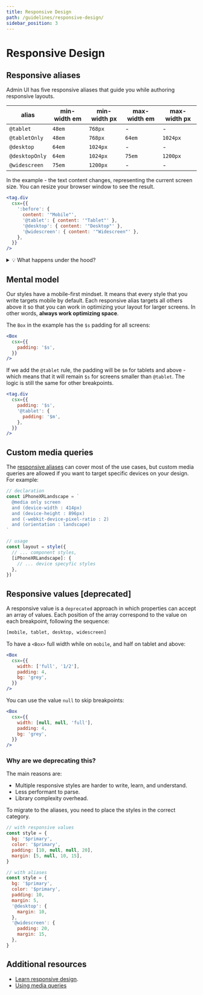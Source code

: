 ```yaml
---
title: Responsive Design
path: /guidelines/responsive-design/
sidebar_position: 3
---
```


# Responsive Design

## Responsive aliases

Admin UI has five responsive aliases that guide you while authoring responsive layouts.

| alias          | min-width em | min-width px | max-width em | max-width px |
| -------------- | ------------ | ------------ | ------------ | ------------ |
| `@tablet`      | `48em`       | `768px`      | -            | -            |
| `@tabletOnly`  | `48em`       | `768px`      | `64em`       | `1024px`     |
| `@desktop`     | `64em`       | `1024px`     | -            | -            |
| `@desktopOnly` | `64em`       | `1024px`     | `75em`       | `1200px`     |
| `@widescreen`  | `75em`       | `1200px`     | -            | -            |

In the example - the text content changes, representing the current screen size. You can resize your browser window to see the result.

```jsx live
<tag.div
  csx={{
    ':before': {
      content: '"Mobile"',
      '@tablet': { content: '"Tablet"' },
      '@desktop': { content: '"Desktop"' },
      '@widescreen': { content: '"Widescreen"' },
    },
  }}
/>
```

<details>
  <summary>💡 What happens under the hood?</summary>
  <div>
    <p>
      The responsive alias string will be replaced by a media query.
      <br />
      It replaces the pattern <strong>@[alias]</strong> by <strong>@media (min-width: theme.breakpoints.[alias])</strong>.
      <br />
      For exemple, <strong>@tablet</strong> will be replaced by <strong>@media (min-width: 48em)</strong>.
    </p>
    <br />
    <p>
      The same idea applies to the <strong>only</strong> aliases! The diference is that it set the next breakpoint's <strong>min-width</strong> as its <strong>max-width</strong>, creating a interval.
      <br />
      For exemple, <strong>@tabletOnly</strong> will be replaced by <strong>@media (min-width: 48em) and (max-width: 64em)</strong>.
    </p>
  </div>
</details>

## Mental model

Our styles have a mobile-first mindset. It means that every style that you write targets mobile by default. Each responsive alias targets all others above it so that you can work in optimizing your layout for larger screens. In other words, **always work optimizing space**.

The `Box` in the example has the `$s` padding for all screens:

```jsx
<Box
  csx={{
    padding: '$s',
  }}
/>
```

If we add the `@tablet` rule, the padding will be `$m` for tablets and above - which means that it will remain `$s` for screens smaller than `@tablet`. The logic is still the same for other breakpoints.

```jsx
<tag.div
  csx={{
    padding: '$s',
    '@tablet': {
      padding: '$m',
    },
  }}
/>
```

## Custom media queries

The [responsive aliases](#responsive-aliases) can cover most of the use cases, but custom media queries are allowed if you want to target specific devices on your design. For example:

```js
// declaration
const iPhoneXRLandscape = `
  @media only screen 
  and (device-width : 414px) 
  and (device-height : 896px) 
  and (-webkit-device-pixel-ratio : 2) 
  and (orientation : landscape)
`

// usage
const layout = style({
  // ... component styles,
  [iPhoneXRLandscape]: {
    // ... device specyfic styles
  },
})
```

## Responsive values [deprecated]

A responsive value is a `deprecated` approach in which properties can accept an array of values. Each position of the array correspond to the value on each breakpoint, following the sequence:

```sh
[mobile, tablet, desktop, widescreen]
```

To have a `<Box>` full width while on `mobile`, and half on tablet and above:

```jsx live
<Box
  csx={{
    width: ['full', '1/2'],
    padding: 4,
    bg: 'grey',
  }}
/>
```

You can use the value `null` to skip breakpoints:

```jsx live
<Box
  csx={{
    width: [null, null, 'full'],
    padding: 4,
    bg: 'grey',
  }}
/>
```

### Why are we deprecating this?

The main reasons are:

- Multiple responsive styles are harder to write, learn, and understand.
- Less performant to parse.
- Library complexity overhead.

To migrate to the aliases, you need to place the styles in the correct category.

```js
// with responsive values
const style = {
  bg: '$primary',
  color: '$primary',
  padding: [10, null, null, 20],
  margin: [5, null, 10, 15],
}

// with aliases
const style = {
  bg: '$primary',
  color: '$primary',
  padding: 10,
  margin: 5,
  '@desktop': {
    margin: 10,
  },
  '@widescreen': {
    padding: 20,
    margin: 15,
  },
}
```

## Additional resources

- [Learn responsive design](https://web.dev/learn/design/).
- [Using media queries](https://developer.mozilla.org/en-US/docs/Web/CSS/Media_Queries/Using_media_queries)
